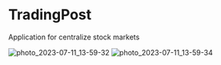 # TradingPost

Application for centralize stock markets

![photo_2023-07-11_13-59-32](https://github.com/EugenAl/TradingPost/assets/52156951/2ef9905f-80f9-47a9-a872-2396d2334096)
![photo_2023-07-11_13-59-34](https://github.com/EugenAl/TradingPost/assets/52156951/d71f962f-c7e8-41d2-98c6-2576bd7b7793)
